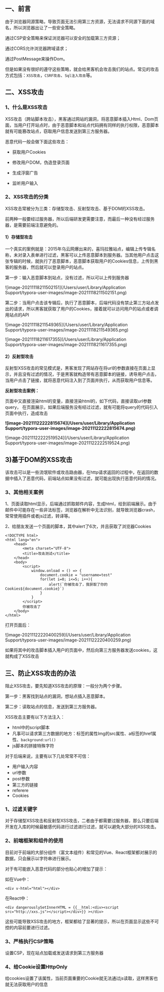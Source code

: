## 一、前言

由于浏览器同源策略，导致页面无法引用第三方资源，无法请求不同源下面的域名，所以浏览器出让了一些安全策略。

通过CSP安全策略来保证浏览器可以安全的加载第三方资源；

通过CORS允许浏览器跨域请求；

通过PostMessage来操作Dom。

但是如果没有很好的遵守这些策略，就会给黑客机会攻击我们的站点。常见的攻击方式包括：`XSS攻击`，`CSRF攻击`、`Sql注入攻击`等。



## 二、XSS攻击

### 1、什么是XSS攻击

XSS攻击（跨站脚本攻击），黑客通过网站的漏洞，将恶意脚本插入Html、Dom页面，当用户打开站点时，由于恶意脚本和站点代码拥有同样的执行权限，恶意脚本就有可能篡改站点，窃取用户信息发送到第三方服务器。

恶意代码一般会做下面这些攻击：

- 获取用户Cookies

- 修改用户DOM，伪造登录页面

- 生成浮窗广告

- 监听用户输入

  

### 2、XSS攻击的分类

XSS攻击常被分为三类：存储型攻击、反射型攻击、基于DOM的XSS攻击。

前两种一般要经过服务器，所以后端研发更需要注意，而最后一种没有经过服务器，是需要前端注意避免的。



#### 1）存储型攻击

一个真实的案例就是：2015年乌云网爆出来的，喜玛拉雅站点，编辑上传专辑名称，未对录入表单进行过滤，黑客可以上传恶意脚本到服务器。当其他用户点击这张专辑的时候，就执行了恶意脚本，恶意脚本获取用户的Cookies信息，上传到黑客的服务器，然后就可以登录用户的站点。

第一步：输入恶意脚本到站点，没有过滤，所以可以上传到服务器

![image-20211118211502151](/Users/user/Library/Application Support/typora-user-images/image-20211118211502151.png)

第二步：当用户点击该专辑后，执行了恶意脚本，后端代码没有禁止第三方站点发出的请求，所以黑客就获取了用户的Cookies，接着就可以访问用户的站点或者调用站点的API

![image-20211118211549365](/Users/user/Library/Application Support/typora-user-images/image-20211118211549365.png)

![image-20211118211617355](/Users/user/Library/Application Support/typora-user-images/image-20211118211617355.png)

#### 2）反射型攻击

反射型XSS攻击的常见模式是，黑客发现了网站存在将url的参数直接在页面上显示，并且没有过滤的情况，于是黑客就构造带有恶意脚本的链接，诱导用户点击，当用户点击了链接，就将恶意代码注入到了页面并执行，从而获取用户信息等。

**反射型攻击案例：**

页面中又直接渲染html的变量，直接渲染html的，如下代码，直接读取url参数query， 在页面展示，如果后端服务没有经过过滤，就有可能将query的代码引入页面中执行，造成攻击



**![image-20211122222815674](/Users/user/Library/Application Support/typora-user-images/image-20211122222815674.png)**



![image-20211122222519524](/Users/user/Library/Application Support/typora-user-images/image-20211122222519524.png)

## 3)基于DOM的XSS攻击

该攻击可以是一些流氓软件或攻击路由器，在http请求返回的过程中，在返回的数据中插入了恶意代码，前端站点如果没有过滤，就可能出现执行恶意代码的情况。



### 3、其他相关案例

1、页面读取html显示，后端通过抓取邮件内容，生成html，给到前端展示。由于邮件中可能存在一些非法标签，浏览器在解析中无法识别，就导致浏览器crash，常常使用插件或者js过滤，转译等。

2、给朋友发送一个页面的脚本，其中alert了6次，并且获取了浏览器Cookies

```
<!DOCTYPE html>
<html lang="en">
    <head>
        <meta charset="UTF-8">
        <title>攻击测试</title>
    </head>
    <body>
        <script>
            window.onload = () => {
                document.cookie = "username=test"
                for(let i=0; i<=5; i++){
                    alert(`你被攻击了，我获取了你的Cookies${document.cookie}`) 
                }
            }
        </script>
        你被攻击了
    </body>
</html>
```

打开页面后：

![image-20211122220400259](/Users/user/Library/Application Support/typora-user-images/image-20211122220400259.png)

如果将其中的攻击脚本插入用户的页面中，然后向第三方服务器发送cookies，这就构成了XSS攻击



##  三、防止XSS攻击的办法

阻止XSS攻击，要先知道XSS攻击的原理：一般分为两个步骤。

第一步：黑客找到站点的漏洞，想站点插入恶意脚本。

第二步：读取站点的信息，发送到第三方服务器。



XSS攻击主要有以下方法注入：

- html中的script脚本
- 凡事可以请求第三方数据的地方：标签的属性Img的src属性、a标签的href属性、`background:url()`
- js脚本的拼接特殊字符



对于后端来说，主要有以下几处常常不可信：

- 用户输入内容
- url参数
- post参数
- 第三方的链接
- referere
- Cookies



### 1、过滤关键字

对于存储型XSS攻击和反射型XSS攻击，二者由于都需要过服务器，那么只要后端开发在入库的时候最敏感代码进行过滤进行过滤，就可以避免大部分的XSS攻击。

### 2、前端框架和组件的使用

目前对于前端的大部分组件（富文本组件）和常见的Vue、React框架都对展示的数据，只会展示以字符串进行展示。

对于有可能嵌入恶意代码的部分也贴心的增加了提示：

如在Vue中：

```vue
<div v-html="html"></div>
```

在React中：

```react
<div dangerouslySetInnerHTML = {{__html:<div><script src="http://xxs.js"></script></div>}} ></div>
```

这些可能导致XSS攻击的地方，框架都给了显著的提示，所以在页面显示这些不可控的内容前要进行过滤。

### 3、严格执行CSP策略

设置CSP，现在站点加载或发送请求到第三方服务器

### 4、给Cookie设置HttpOnly

给cookies设置了该属性，当前页面重要的Cookie就无法通过js读取，这样黑客也就无法获取用户的信息


